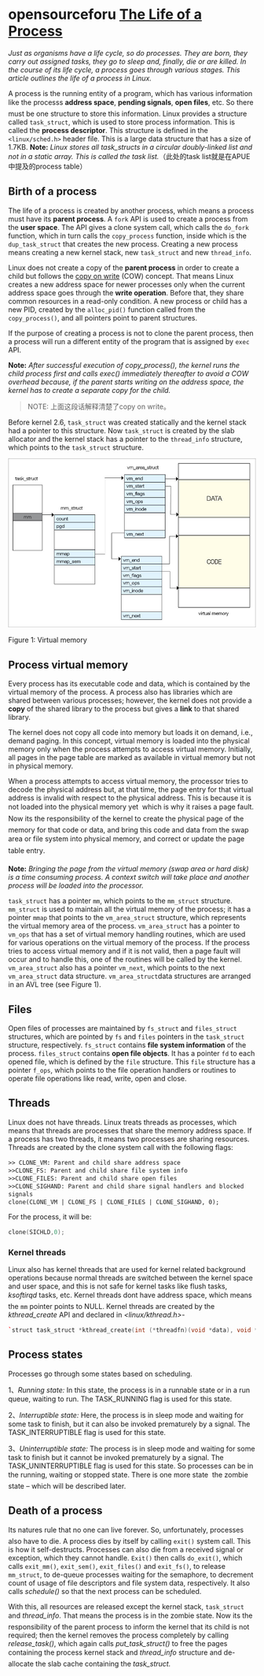 # opensourceforu [The Life of a Process](https://opensourceforu.com/2016/03/the-life-of-a-process/)

*Just as organisms have a life cycle, so do processes. They are born, they carry out assigned tasks, they go to sleep and, finally, die or are killed. In the course of its life cycle, a process goes through various stages. This article outlines the life of a process in Linux.*

A process is the running entity of a program, which has various information like the processs **address space**, **pending signals**, **open files**, etc. So there must be one structure to store this information. Linux provides a structure called `task_struct`, which is used to store process information. This is called the **process descriptor**. This structure is defined in the `<linux/sched.h>` header file. This is a large data structure that has a size of 1.7KB.
**Note:** *Linux stores all task_structs in a circular doubly-linked list and not in a static array. This is called the task list.*（此处的task list就是在APUE中提及的process table）

## **Birth of a process**

The life of a process is created by another process, which means a process must have its **parent process**. A `fork` API is used to create a process from the **user space**. The API gives a clone system call, which calls the `do_fork` function, which in turn calls the `copy_process` function, inside which is the `dup_task_struct` that creates the new process. Creating a new process means creating a new kernel stack, new `task_struct` and new `thread_info`.

Linux does not create a copy of the **parent process** in order to create a child but follows the [copy on write](https://en.wikipedia.org/wiki/Copy-on-write) (COW) concept. That means Linux creates a new address space for newer processes only when the current address space goes through the **write operation**. Before that, they share common resources in a read-only condition. A new process or child has a new PID, created by the `alloc_pid()` function called from the `copy_process()`, and all pointers point to parent structures.

If the purpose of creating a process is not to clone the parent process, then a process will run a different entity of the program that is assigned by `exec` API.

**Note:** *After successful execution of copy_process(), the kernel runs the child process first and calls exec() immediately thereafter to avoid a COW overhead because, if the parent starts writing on the address space, the kernel has to create a separate copy for the child.*

> NOTE: 上面这段话解释清楚了copy on write。

Before kernel 2.6, `task_struct` was created statically and the kernel stack had a pointer to this structure. Now `task_struct` is created by the slab allocator and the kernel stack has a pointer to the `thread_info` structure, which points to the `task_struct` structure.

![](./Figure-116.jpg)



Figure 1: Virtual memory





## **Process virtual memory**

Every process has its executable code and data, which is contained by the virtual memory of the process. A process also has libraries which are shared between various processes; however, the kernel does not provide a **copy** of the shared library to the process but gives a **link** to that shared library.

The kernel does not copy all code into memory but loads it on demand, i.e., demand paging. In this concept, virtual memory is loaded into the physical memory only when the process attempts to access virtual memory. Initially, all pages in the page table are marked as available in virtual memory but not in physical memory.

When a process attempts to access virtual memory, the processor tries to decode the physical address but, at that time, the page entry for that virtual address is invalid with respect to the physical address. This is because it is not loaded into the physical memory yet ­ which is why it raises a page fault. Now its the responsibility of the kernel to create the physical page of the memory for that code or data, and bring this code and data from the swap area or file system into physical memory, and correct or update the page table entry.

**Note:** *Bringing the page from the virtual memory (swap area or hard disk) is a time consuming process. A context switch will take place and another process will be loaded into the processor.*

`task_struct` has a pointer `mm`, which points to the `mm_struct` structure. `mm_struct` is used to maintain all the virtual memory of the process; it has a pointer `mmap` that points to the `vm_area_struct` structure, which represents the virtual memory area of the process. `vm_area_struct` has a pointer to `vm_ops` that has a set of virtual memory handling routines, which are used for various operations on the virtual memory of the process. If the process tries to access virtual memory and if it is not valid, then a page fault will occur and to handle this, one of the routines will be called by the kernel. `vm_area_struct` also has a pointer `vm_next`, which points to the next `vm_area_struct` data structure. `vm_area_struct`data structures are arranged in an AVL tree (see Figure 1).

## **Files**

Open files of processes are maintained by `fs_struct` and `files_struct` structures, which are pointed by `fs` and `files` pointers in the `task_struct` structure, respectively. `fs_struct` contains **file system information** of the process. `files_struct` contains **open file objects**. It has a pointer `fd` to each opened file, which is defined by the `file` structure. This `file` structure has a pointer `f_ops`, which points to the file operation handlers or routines to operate file operations like read, write, open and close.

## **Threads**

Linux does not have threads. Linux treats threads as processes, which means that threads are processes that share the memory address space. If a process has two threads, it means two processes are sharing resources.
Threads are created by the clone system call with the following flags:

```
>> CLONE_VM: Parent and child share address space
>>CLONE_FS: Parent and child share file system info
>>CLONE_FILES: Parent and child share open files
>>CLONE_SIGHAND: Parent and child share signal handlers and blocked signals
clone(CLONE_VM | CLONE_FS | CLONE_FILES | CLONE_SIGHAND, 0);
```

For the process, it will be:

```c++
clone(SICHLD,0);
```

### **Kernel threads**

Linux also has kernel threads that are used for kernel related background operations because normal threads are switched between the kernel space and user space, and this is not safe for kernel tasks like flush tasks, *ksoftirqd* tasks, etc. Kernel threads dont have address space, which means the `mm` pointer points to NULL.
Kernel threads are created by the *kthread_create* API and declared in *<linux/kthread.h>-*

```c++
`struct task_struct *kthread_create(int (*threadfn)(void *data), void *data, const char namefmt[], );`
```

## **Process states**

Processes go through some states based on scheduling.

1、*Running state:* In this state, the process is in a runnable state or in a run queue, waiting to run. The TASK_RUNNING flag is used for this state.

2、*Interruptible state:* Here, the process is in sleep mode and waiting for some task to finish, but it can also be invoked prematurely by a signal. The TASK_INTERRUPTIBLE flag is used for this state.

3、*Uninterruptible state:* The process is in sleep mode and waiting for some task to finish but it cannot be invoked prematurely by a signal. The TASK_UNINTERRUPTIBLE flag is used for this state.
So processes can be in the running, waiting or stopped state. There is one more state  the zombie state – which will be described later.

## **Death of a process**

Its natures rule that no one can live forever. So, unfortunately, processes also have to die. A process dies by itself by calling `exit()` system call. This is how it self-destructs. Processes can also die from a received signal or exception, which they cannot handle. `Exit()` then calls `do_exit()`, which calls `exit_mm()`, `exit_sem()`, `exit_files()` and `exit_fs()`, to release `mm_struct`, to de-queue processes waiting for the semaphore, to decrement count of usage of file descriptors and file system data, respectively. It also calls *schedule()* so that the next process can be scheduled.

With this, all resources are released except the kernel stack, `task_struct` and *thread_info*. That means the process is in the zombie state. Now its the responsibility of the parent process to inform the kernel that its child is not required; then the kernel removes the process completely by calling *release_task()*, which again calls *put_task_struct()* to free the pages containing the process kernel stack and *thread_info* structure and de-allocate the slab cache containing the *task_struct.*

